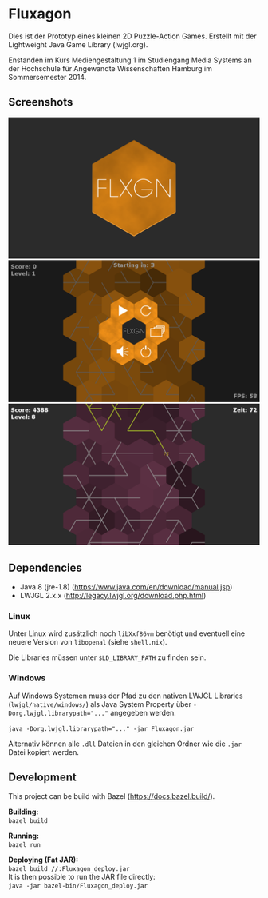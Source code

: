 # Fluxagon

Dies ist der Prototyp eines kleinen 2D Puzzle-Action Games. Erstellt mit der Lightweight Java Game Library (lwjgl.org).

Enstanden im Kurs Mediengestaltung 1 im Studiengang Media Systems an der Hochschule für Angewandte Wissenschaften Hamburg im Sommersemester 2014.

## Screenshots

![Fluxagon Launcher](screenshots/launcher.png?raw=true "Fluxagon Launcher")
![Fluxagon Menu](screenshots/menu.png?raw=true "Fluxagon Menu")
![Fluxagon Game](screenshots/game.png?raw=true "Fluxagon Game")

## Dependencies

- Java 8 (jre-1.8) (https://www.java.com/en/download/manual.jsp)
- LWJGL 2.x.x (http://legacy.lwjgl.org/download.php.html)

### Linux

Unter Linux wird zusätzlich noch `libXxf86vm` benötigt und eventuell eine neuere
Version von `libopenal` (siehe `shell.nix`).

Die Libraries müssen unter `$LD_LIBRARY_PATH` zu finden sein.

### Windows

Auf Windows Systemen muss der Pfad zu den nativen LWJGL Libraries (`lwjgl/native/windows/`) als Java System Property über `-Dorg.lwjgl.librarypath="..."` angegeben werden.

`java -Dorg.lwjgl.librarypath="..." -jar Fluxagon.jar`

Alternativ können alle `.dll` Dateien in den gleichen Ordner wie die `.jar` Datei kopiert werden.

## Development

This project can be build with Bazel (https://docs.bazel.build/).

**Building:**  
    `bazel build`  

**Running:**  
    `bazel run`  

**Deploying (Fat JAR):**  
    `bazel build //:Fluxagon_deploy.jar`  
    It is then possible to run the JAR file directly:  
    `java -jar bazel-bin/Fluxagon_deploy.jar`


